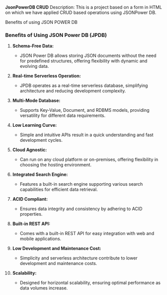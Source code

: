 **JsonPowerDB CRUD**
Description: This is a project based on a form in HTML on which we have applied CRUD based operations using JSONPower DB.

Benefits of using JSON POWER DB
### Benefits of Using JSON Power DB (JPDB)

1. **Schema-Free Data:**
   - JSON Power DB allows storing JSON documents without the need for predefined structures, offering flexibility with dynamic and evolving data.

2. **Real-time Serverless Operation:**
   - JPDB operates as a real-time serverless database, simplifying architecture and reducing development complexity.

3. **Multi-Mode Database:**
   - Supports Key-Value, Document, and RDBMS models, providing versatility for different data requirements.

4. **Low Learning Curve:**
   - Simple and intuitive APIs result in a quick understanding and fast development cycles.

5. **Cloud Agnostic:**
   - Can run on any cloud platform or on-premises, offering flexibility in choosing the hosting environment.

6. **Integrated Search Engine:**
   - Features a built-in search engine supporting various search capabilities for efficient data retrieval.

7. **ACID Compliant:**
   - Ensures data integrity and consistency by adhering to ACID properties.

8. **Built-in REST API:**
   - Comes with a built-in REST API for easy integration with web and mobile applications.

9. **Low Development and Maintenance Cost:**
   - Simplicity and serverless architecture contribute to lower development and maintenance costs.

10. **Scalability:**
    - Designed for horizontal scalability, ensuring optimal performance as data volumes increase.
